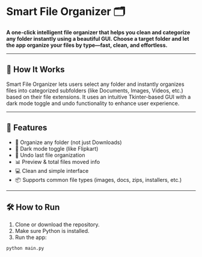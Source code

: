 # Smart File Organizer 🗂️

**A one-click intelligent file organizer that helps you clean and categorize any folder instantly using a beautiful GUI. Choose a target folder and let the app organize your files by type—fast, clean, and effortless.**

---

## 📌 How It Works

Smart File Organizer lets users select any folder and instantly organizes files into categorized subfolders (like Documents, Images, Videos, etc.) based on their file extensions. It uses an intuitive Tkinter-based GUI with a dark mode toggle and undo functionality to enhance user experience.

---

## 🚀 Features

- 📁 Organize any folder (not just Downloads)
- 🌙 Dark mode toggle (like Flipkart)
- 🔁 Undo last file organization
- 📊 Preview & total files moved info
- 💻 Clean and simple interface
- 📦 Supports common file types (images, docs, zips, installers, etc.)

---

## 🛠️ How to Run

1. Clone or download the repository.
2. Make sure Python is installed.
3. Run the app:

```bash
python main.py
